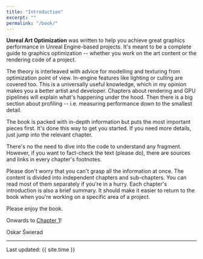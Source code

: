 ```yaml
---
title: "Introduction"
excerpt: ""
permalink: "/book/"
---
```


__Unreal Art Optimization__ was written to help you achieve great graphics performance in Unreal Engine-based projects. It's meant to be a complete guide to graphics optimization -- whether you work on the art content or the rendering code of a project.

The theory is interleaved with advice for modelling and texturing from optimization point of view. In-engine features like lighting or culling are covered too. This is a universally useful knowledge, which in my opinion makes you a better artist and developer. Chapters about rendering and GPU pipelines will explain what's happening under the hood. Then there is a big section about profiling -- i.e. measuring performance down to the smallest detail.

The book is packed with in-depth information but puts the most important pieces first. It's done this way to get you started. If you need more details, just jump into the relevant chapter.

There's no the need to dive into the code to understand any fragment. However, if you want to fact-check the text (please do), there are sources and links in every chapter's footnotes.

Please don't worry that you can't grasp all the information at once. The content is divided into independent chapters and sub-chapters. You can read most of them separately if you're in a hurry. Each chapter's introduction is also a brief summary. It should make it easier to return to the book when you're working on a specific area of a project.

Please enjoy the book.

Onwards to [Chapter 1](/book/measuring-performance/)!

Oskar Świerad

---
Last updated: {{ site.time }}